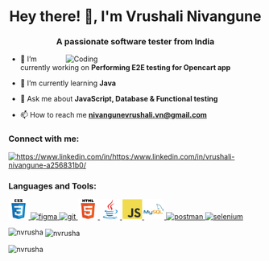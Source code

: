 <h1 align="center">Hey there! 👋, I'm Vrushali Nivangune</h1>
<h3 align="center">A passionate software tester from India</h3>


<img align="right" alt="Coding" width="390" src="https://i.pinimg.com/originals/e7/26/c7/e726c74ac081eed50feee1433d12c998.gif" style="margin=10px;">

- 🔭 I’m currently working on **Performing E2E testing for Opencart app**

- 🌱 I’m currently learning **Java**

- 💬 Ask me about **JavaScript, Database & Functional testing**

- 📫 How to reach me **nivangunevrushali.vn@gmail.com**
  
<h3 align="left">Connect with me:</h3>
<p align="left">
<a href="https://linkedin.com/in/https://www.linkedin.com/in/https:/www.linkedin.com/in/vrushali-nivangune-a256831b0/" target="blank"><img align="center" src="https://raw.githubusercontent.com/rahuldkjain/github-profile-readme-generator/master/src/images/icons/Social/linked-in-alt.svg" alt="https://www.linkedin.com/in/https:/www.linkedin.com/in/vrushali-nivangune-a256831b0/" height="30" width="40" /></a>
</p>
<h3 align="left">Languages and Tools:</h3>

<p align="left"> <a href="https://www.w3schools.com/css/" target="_blank" rel="noreferrer"> <img src="https://raw.githubusercontent.com/devicons/devicon/master/icons/css3/css3-original-wordmark.svg" alt="css3" width="40" height="40"/> </a>
<a href="https://www.figma.com/" target="_blank" rel="noreferrer"> <img src="https://www.vectorlogo.zone/logos/figma/figma-icon.svg" alt="figma" width="40" height="40"/> </a> <a href="https://git-scm.com/" target="_blank" rel="noreferrer"> <img src="https://www.vectorlogo.zone/logos/git-scm/git-scm-icon.svg" alt="git" width="40" height="40"/> </a> <a href="https://www.w3.org/html/" target="_blank" rel="noreferrer"> <img src="https://raw.githubusercontent.com/devicons/devicon/master/icons/html5/html5-original-wordmark.svg" alt="html5" width="40" height="40"/> </a>
<a href="https://www.java.com" target="_blank" rel="noreferrer"> <img src="https://raw.githubusercontent.com/devicons/devicon/master/icons/java/java-original.svg" alt="java" width="40" height="40"/> </a> <a href="https://developer.mozilla.org/en-US/docs/Web/JavaScript" target="_blank" rel="noreferrer"> <img src="https://raw.githubusercontent.com/devicons/devicon/master/icons/javascript/javascript-original.svg" alt="javascript" width="40" height="40"/> </a> <a href="https://www.mysql.com/" target="_blank" rel="noreferrer"> <img src="https://raw.githubusercontent.com/devicons/devicon/master/icons/mysql/mysql-original-wordmark.svg" alt="mysql" width="40" height="40"/> </a> 
<a href="https://postman.com" target="_blank" rel="noreferrer"> <img src="https://www.vectorlogo.zone/logos/getpostman/getpostman-icon.svg" alt="postman" width="40" height="40"/> </a> <a href="https://www.selenium.dev" target="_blank" rel="noreferrer"> <img src="https://raw.githubusercontent.com/detain/svg-logos/780f25886640cef088af994181646db2f6b1a3f8/svg/selenium-logo.svg" alt="selenium" width="40" height="40"/> </a> </p>

<p><img align="left" src="https://github-readme-stats.vercel.app/api/top-langs?username=nvrusha&show_icons=true&locale=en&layout=compact" alt="nvrusha" /></p>

<p>&nbsp;<img align="center" src="https://github-readme-stats.vercel.app/api?username=nvrusha&show_icons=true&locale=en" alt="nvrusha" /></p>

<p><img align="center" src="https://github-readme-streak-stats.herokuapp.com/?user=nvrusha&" alt="nvrusha" /></p>

